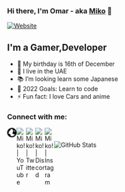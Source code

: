### Hi there, I'm Omar - aka [Miko][website] 👋 

[![Website](https://img.shields.io/website?label=m1ko.xyz&style=for-the-badge&url=https%3A%2F%2Fm1ko.xyz)](https://codestackr.com)

## I'm a Gamer,Developer

- 🎂 My birthday is 16th of December
- 🌱 I live in the UAE 
- 📚 I’m looking learn some Japanese
- 🥅 2022 Goals: Learn to code
- ⚡ Fun fact: I love Cars and anime

### Connect with me:

[<img align="left" alt="m1ko.xyz" width="22px" src="https://raw.githubusercontent.com/iconic/open-iconic/master/svg/globe.svg" />][website]
[<img align="left" alt="Miko! | YouTube" width="22px" src="https://cdn.jsdelivr.net/npm/simple-icons@v3/icons/youtube.svg" />][youtube]
[<img align="left" alt="Miko! | Twitter" width="22px" src="https://cdn.jsdelivr.net/npm/simple-icons@v3/icons/twitter.svg" />][twitter]
[<img align="left" alt="Miko! | Discord" width="22px" src="https://cdn.jsdelivr.net/npm/simple-icons@v3/icons/discord.svg" />][discord]
[<img align="left" alt="Miko! | Instagram" width="22px" src="https://cdn.jsdelivr.net/npm/simple-icons@v3/icons/instagram.svg" />][instagram]

<br />

![GitHub Stats](https://github-readme-stats.vercel.app/api?username=q6s&theme=radical)

[website]: https://m1ko.xyz
[twitter]: https://twitter.com/MikoJPX
[youtube]: https://www.youtube.com/channel/UCkgAbkFBdap6WSZT0QMgJZQ
[instagram]: https://instagram.com/6z.bl
[discord]: https://discord.com/users/305407367372341249
